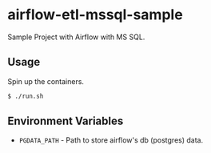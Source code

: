 # airflow-etl-mssql-sample

Sample Project with Airflow with MS SQL.

## Usage
Spin up the containers.
```bash
$ ./run.sh
```

## Environment Variables

 * `PGDATA_PATH` - Path to store airflow's db (postgres) data.


